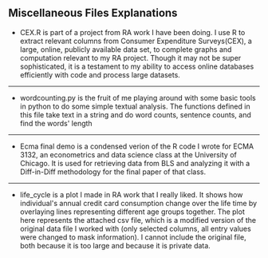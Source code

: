 **Miscellaneous Files Explanations**
------- 
- CEX.R is part of a project from RA work I have been doing. I use R to extract relevant columns from Consumer Expenditure Surveys(CEX), a large, online, publicly available data set, to complete graphs and computation relevant to my RA project. Though it may not be super sophisticated, it is a testament to my ability to access online databases efficiently with code and process large datasets.  
------- 
- wordcounting.py is the fruit of me playing around with some basic tools in python to do some simple textual analysis. The functions defined in this file take text in a string and do word counts, sentence counts, and find the words' length
--------
- Ecma final demo is a condensed verion of the R code I wrote for ECMA 3132, an econometrics and data science class at the University of Chicago. It is used for retrieving data from BLS and analyzing it with a Diff-in-Diff methodology for the final paper of that class.
--------
- life_cycle is a plot I made in RA work that I really liked. It shows how individual's annual credit card consumption change over the life time by overlaying lines representing different age groups together. The plot here represents the attached csv file, which is a modified version of the original data file I worked with (only selected columns, all entry values were changed to mask information). I cannot include the original file, both because it is too large and because it is private data.
